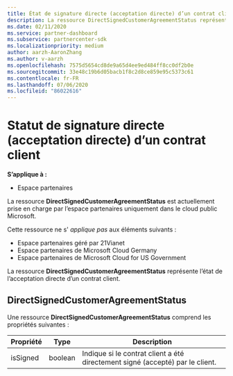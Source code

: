 ```yaml
---
title: État de signature directe (acceptation directe) d’un contrat client.
description: La ressource DirectSignedCustomerAgreementStatus représente l’état de la signature directe (acceptation directe) d’un contrat client.
ms.date: 02/11/2020
ms.service: partner-dashboard
ms.subservice: partnercenter-sdk
ms.localizationpriority: medium
author: aarzh-AaronZhang
ms.author: v-aarzh
ms.openlocfilehash: 7575d5654cd8de9a65d4ee9ed484ff8cc0df2b0e
ms.sourcegitcommit: 33e48c19b6d05bacb1f8c2d8ce859e95c5373c61
ms.contentlocale: fr-FR
ms.lasthandoff: 07/06/2020
ms.locfileid: "86022616"
---
```

# <a name="direct-signing-direct-acceptance-status-of-a-customer-agreement"></a>Statut de signature directe (acceptation directe) d’un contrat client

**S’applique à :**

- Espace partenaires

La ressource **DirectSignedCustomerAgreementStatus** est actuellement prise en charge par l’espace partenaires uniquement dans le cloud public Microsoft.

Cette ressource ne s' *applique pas* aux éléments suivants :

- Espace partenaires géré par 21Vianet
- Espace partenaires de Microsoft Cloud Germany
- Espace partenaires de Microsoft Cloud for US Government

La ressource **DirectSignedCustomerAgreementStatus** représente l’état de l’acceptation directe d’un contrat client.

## <a name="directsignedcustomeragreementstatus"></a>DirectSignedCustomerAgreementStatus

Une ressource **DirectSignedCustomerAgreementStatus** comprend les propriétés suivantes :

| Propriété       | Type   | Description                                                                                               |
|----------------|--------|-----------------------------------------------------------------------------------------------------------|
| isSigned | boolean | Indique si le contrat client a été directement signé (accepté) par le client. |
